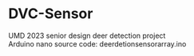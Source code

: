 # DVC-Sensor
UMD 2023 senior design deer detection project\
Arduino nano source code: deerdetionsensorarray.ino
